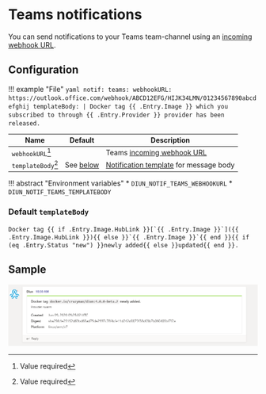 # Teams notifications

You can send notifications to your Teams team-channel using an [incoming webhook URL](https://docs.microsoft.com/en-us/microsoftteams/platform/webhooks-and-connectors/what-are-webhooks-and-connectors).

## Configuration

!!! example "File"
    ```yaml
    notif:
      teams:
        webhookURL: https://outlook.office.com/webhook/ABCD12EFG/HIJK34LMN/01234567890abcdefghij
        templateBody: |
          Docker tag {{ .Entry.Image }} which you subscribed to through {{ .Entry.Provider }} provider has been released.
    ```

| Name               | Default                                    | Description   |
|--------------------|--------------------------------------------|---------------|
| `webhookURL`[^1]   |                                            | Teams [incoming webhook URL](https://docs.microsoft.com/en-us/microsoftteams/platform/webhooks-and-connectors/what-are-webhooks-and-connectors) |
| `templateBody`[^1] | See [below](#default-templatebody)         | [Notification template](../faq.md#notification-template) for message body |

!!! abstract "Environment variables"
    * `DIUN_NOTIF_TEAMS_WEBHOOKURL`
    * `DIUN_NOTIF_TEAMS_TEMPLATEBODY`

### Default `templateBody`

```
Docker tag {{ if .Entry.Image.HubLink }}[`{{ .Entry.Image }}`]({{ .Entry.Image.HubLink }}){{ else }}`{{ .Entry.Image }}`{{ end }}{{ if (eq .Entry.Status "new") }}newly added{{ else }}updated{{ end }}.
```

## Sample

![](../assets/notif/teams.png)

[^1]: Value required
